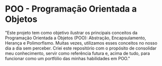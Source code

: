 # POO - Programação Orientada a Objetos

"Este projeto tem como objetivo ilustrar os principais conceitos da Programação Orientada a Objetos (POO): Abstração, Encapsulamento, Herança e Polimorfismo. Muitas vezes, utilizamos esses conceitos no nosso dia a dia sem perceber. Criei este repositório com o propósito de consolidar meu conhecimento, servir como referência futura e, acima de tudo, para funcionar como um portfólio das minhas habilidades em POO."

